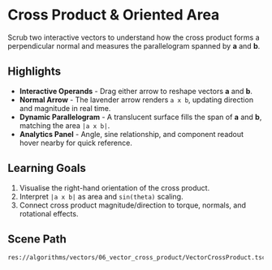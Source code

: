 ﻿# Cross Product & Oriented Area

Scrub two interactive vectors to understand how the cross product forms a perpendicular normal and measures the parallelogram spanned by **a** and **b**.

## Highlights
- **Interactive Operands** - Drag either arrow to reshape vectors **a** and **b**.
- **Normal Arrow** - The lavender arrow renders `a x b`, updating direction and magnitude in real time.
- **Dynamic Parallelogram** - A translucent surface fills the span of **a** and **b**, matching the area `|a x b|`.
- **Analytics Panel** - Angle, sine relationship, and component readout hover nearby for quick reference.

## Learning Goals
1. Visualise the right-hand orientation of the cross product.
2. Interpret `|a x b|` as area and `sin(theta)` scaling.
3. Connect cross product magnitude/direction to torque, normals, and rotational effects.

## Scene Path
```
res://algorithms/vectors/06_vector_cross_product/VectorCrossProduct.tscn
```
